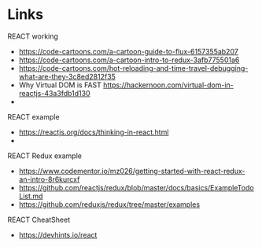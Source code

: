 # Links

REACT working
* https://code-cartoons.com/a-cartoon-guide-to-flux-6157355ab207
* https://code-cartoons.com/a-cartoon-intro-to-redux-3afb775501a6
* https://code-cartoons.com/hot-reloading-and-time-travel-debugging-what-are-they-3c8ed2812f35
* Why Virtual DOM is FAST  https://hackernoon.com/virtual-dom-in-reactjs-43a3fdb1d130
* 

REACT example
* https://reactjs.org/docs/thinking-in-react.html
* 

REACT Redux example
* https://www.codementor.io/mz026/getting-started-with-react-redux-an-intro-8r6kurcxf
* https://github.com/reactjs/redux/blob/master/docs/basics/ExampleTodoList.md
* https://github.com/reduxjs/redux/tree/master/examples

REACT CheatSheet
* https://devhints.io/react


